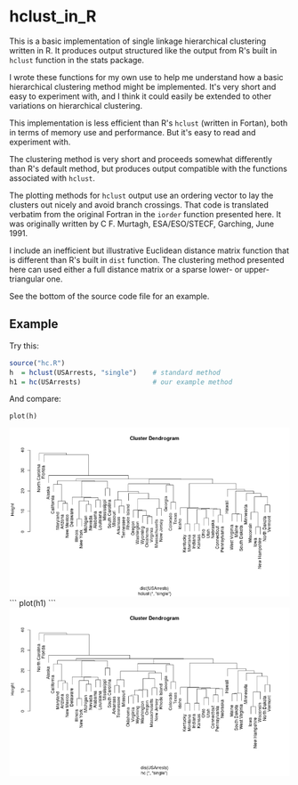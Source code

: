 hclust_in_R
===========

This is a basic implementation of single linkage hierarchical clustering
written in R.  It produces output structured like the output from R's
built in `hclust` function in the stats package.

I wrote these functions for my own use to help me understand how a basic
hierarchical clustering method might be implemented. It's very short and easy
to experiment with, and I think it could easily be extended to other variations
on hierarchical clustering.

This implementation is less efficient than R's `hclust` (written in
Fortan), both in terms of memory use and performance. But it's easy to read and
experiment with.

The clustering method is very short and proceeds somewhat differently than R's
default method, but produces output compatible with the functions associated
with `hclust`.

The plotting methods for `hclust` output use an ordering vector to lay the
clusters out nicely and avoid branch crossings. That code is translated
verbatim from the original Fortran in the `iorder` function presented here.  It
was originally written by C  F. Murtagh, ESA/ESO/STECF, Garching, June 1991.

I include an inefficient but illustrative Euclidean distance matrix function
that is different than R's built in `dist` function. The clustering method
presented here can used either a full distance matrix or a sparse lower- or
upper-triangular one.

See the bottom of the source code file for an example.

## Example

Try this:
```R
source("hc.R")
h  = hclust(USArrests, "single")    # standard method
h1 = hc(USArrests)                  # our example method
```
And compare:
```
plot(h)
```
<img alt="h.jpg" src="h.jpg"/>
```
plot(h1)
```
<img alt="h1.jpg" src="h1.jpg"/>
